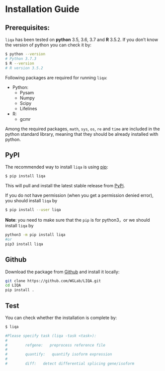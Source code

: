 # Installation Guide

## Prerequisites:

`liqa` has been tested on **python** 3.5, 3.6, 3.7 and **R** 3.5.2. If you don’t know the version of python you can check it by:
```bash
$ python --version
# Python 3.7.3
$ R --version
# R version 3.5.2
```

Following packages are required for running `liqa`: 

  - Python:
    * Pysam
    * Numpy
    * Scipy
    * Lifelines
  - R:
    * gcmr

Among the required packages, `math`, `sys`, `os`, `re` and `time` are included in the python standard library, meaning that they should be already installed with python.

## PyPI  
The recommended way to install `liqa` is using [pip](https://pip.pypa.io/en/stable/):

```bash
$ pip install liqa
```
This will pull and install the latest stable release from [PyPi](https://pypi.org/).

If you do not have permission (when you get a permission denied error), you should install `liqa` by 

```bash
$ pip install --user liqa
```

**Note**: you need to make sure that the `pip` is for python3，or we should install `liqa` by
```bash 
python3 -m pip install liqa 
#or
pip3 install liqa
```


## Github  
Download the package from [Github](https://github.com/WGLab/LIQA) and install it locally:

```bash
git clone https://github.com/WGLab/LIQA.git
cd LIQA
pip install .
```

## Test
You can check whether the installation is complete by:
```bash
$ liqa

#Please specify task (liqa -task <task>):
#
#        refgene:   preprocess reference file
#
#        quantify:   quantify isoform expression
#
#        diff:   detect differential splicing gene/isoform

```
